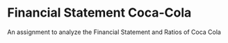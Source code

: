 # Financial Statement Coca-Cola
 An assignment to analyze the Financial Statement and Ratios of Coca Cola
